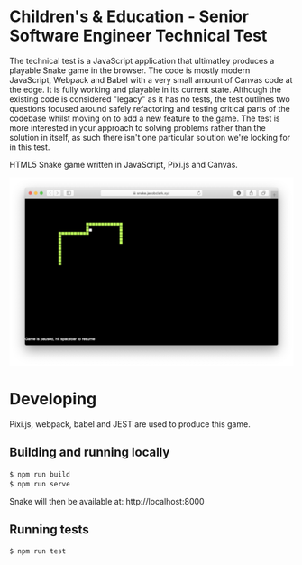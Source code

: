 # Children's & Education - Senior Software Engineer Technical Test

The technical test is a JavaScript application that ultimatley produces a playable Snake game in the browser. The code is mostly modern JavaScript, Webpack and Babel with a very small amount of Canvas code at the edge. It is fully working and playable in its current state. Although the existing code is considered "legacy" as it has no tests, the test outlines two questions focused around safely refactoring and testing critical parts of the codebase whilst moving on to add a new feature to the game. The test is more interested in your approach to solving problems rather than the solution in itself, as such there isn't one particular solution we're looking for in this test.

HTML5 Snake game written in JavaScript, Pixi.js and Canvas.

![](https://raw.githubusercontent.com/imjacobclark/pixi-snake/master/screenshots/screenshot.png?token=AAMQZWNOARVAIKS2JJTJTZ26KO47A)

# Developing

Pixi.js, webpack, babel and JEST are used to produce this game. 

## Building and running locally

```javascript
$ npm run build
$ npm run serve
```

Snake will then be available at: http://localhost:8000

## Running tests

```javascript
$ npm run test
```
